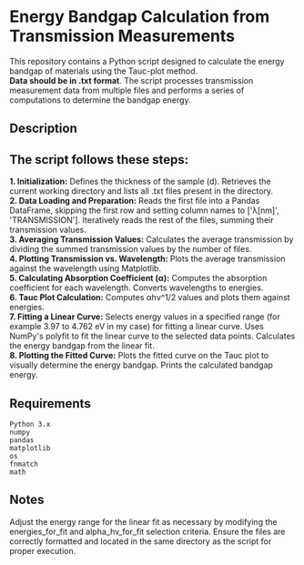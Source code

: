 # Energy Bandgap Calculation from Transmission Measurements

This repository contains a Python script designed to calculate the energy bandgap of materials using the Tauc-plot method. </br> <b> Data should be in .txt format</b>. The script processes transmission measurement data from multiple files and performs a series of computations to determine the bandgap energy.
## Description

## The script follows these steps:
<b>1. Initialization:</b>
        Defines the thickness of the sample (d).
        Retrieves the current working directory and lists all .txt files present in the directory. </br>
<b>2. Data Loading and Preparation:</b>
        Reads the first file into a Pandas DataFrame, skipping the first row and setting column names to ['λ[nm]', 'TRANSMISSION'].
        Iteratively reads the rest of the files, summing their transmission values. </br>
<b>3. Averaging Transmission Values:</b>
        Calculates the average transmission by dividing the summed transmission values by the number of files. </br>
<b>4. Plotting Transmission vs. Wavelength:</b>
        Plots the average transmission against the wavelength using Matplotlib. </br>
<b>5. Calculating Absorption Coefficient (α):</b>
        Computes the absorption coefficient for each wavelength.
        Converts wavelengths to energies. </br>
<b>6. Tauc Plot Calculation:</b>
        Computes αhν^1/2 values and plots them against energies. </br>
<b>7. Fitting a Linear Curve:</b>
        Selects energy values in a specified range (for example 3.97 to 4.762 eV in my case) for fitting a linear curve.
        Uses NumPy's polyfit to fit the linear curve to the selected data points.
        Calculates the energy bandgap from the linear fit. </br>
<b>8. Plotting the Fitted Curve:</b>
        Plots the fitted curve on the Tauc plot to visually determine the energy bandgap.
        Prints the calculated bandgap energy. </br>

## Requirements

    Python 3.x
    numpy
    pandas
    matplotlib
    os
    fnmatch
    math


## Notes
Adjust the energy range for the linear fit as necessary by modifying the energies_for_fit and alpha_hv_for_fit selection criteria.
Ensure the files are correctly formatted and located in the same directory as the script for proper execution.

